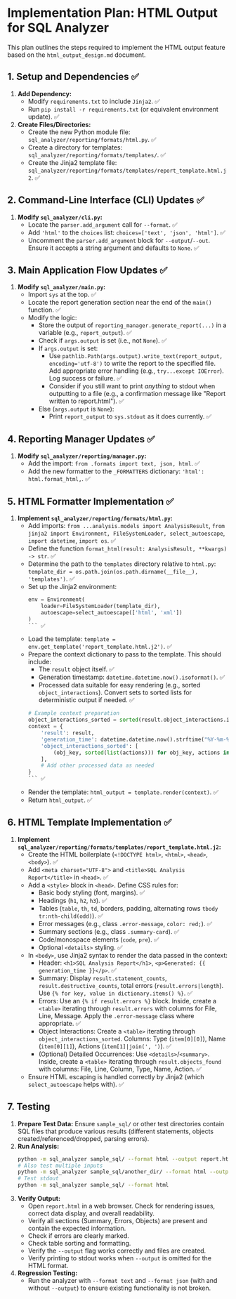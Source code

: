 # Implementation Plan: HTML Output for SQL Analyzer

This plan outlines the steps required to implement the HTML output feature based on the `html_output_design.md` document.

## 1. Setup and Dependencies ✅

1.  **Add Dependency:**
    *   Modify `requirements.txt` to include `Jinja2`. ✅
    *   Run `pip install -r requirements.txt` (or equivalent environment update). ✅
2.  **Create Files/Directories:**
    *   Create the new Python module file: `sql_analyzer/reporting/formats/html.py`. ✅
    *   Create a directory for templates: `sql_analyzer/reporting/formats/templates/`. ✅
    *   Create the Jinja2 template file: `sql_analyzer/reporting/formats/templates/report_template.html.j2`. ✅

## 2. Command-Line Interface (CLI) Updates ✅

1.  **Modify `sql_analyzer/cli.py`:**
    *   Locate the `parser.add_argument` call for `--format`. ✅
    *   Add `'html'` to the `choices` list: `choices=['text', 'json', 'html']`. ✅
    *   Uncomment the `parser.add_argument` block for `--output`/`--out`. Ensure it accepts a string argument and defaults to `None`. ✅

## 3. Main Application Flow Updates ✅

1.  **Modify `sql_analyzer/main.py`:**
    *   Import `sys` at the top. ✅
    *   Locate the report generation section near the end of the `main()` function. ✅
    *   Modify the logic:
        *   Store the output of `reporting_manager.generate_report(...)` in a variable (e.g., `report_output`). ✅
        *   Check if `args.output` is set (i.e., not `None`). ✅
        *   If `args.output` is set:
            *   Use `pathlib.Path(args.output).write_text(report_output, encoding='utf-8')` to write the report to the specified file. Add appropriate error handling (e.g., `try...except IOError`). Log success or failure. ✅
            *   Consider if you still want to print *anything* to stdout when outputting to a file (e.g., a confirmation message like "Report written to report.html"). ✅
        *   Else (`args.output` is `None`):
            *   Print `report_output` to `sys.stdout` as it does currently. ✅

## 4. Reporting Manager Updates ✅

1.  **Modify `sql_analyzer/reporting/manager.py`:**
    *   Add the import: `from .formats import text, json, html`. ✅
    *   Add the new formatter to the `_FORMATTERS` dictionary: `'html': html.format_html,`. ✅

## 5. HTML Formatter Implementation ✅

1.  **Implement `sql_analyzer/reporting/formats/html.py`:**
    *   Add imports: `from ...analysis.models import AnalysisResult`, `from jinja2 import Environment, FileSystemLoader, select_autoescape`, `import datetime`, `import os`. ✅
    *   Define the function `format_html(result: AnalysisResult, **kwargs) -> str`. ✅
    *   Determine the path to the `templates` directory relative to `html.py`: `template_dir = os.path.join(os.path.dirname(__file__), 'templates')`. ✅
    *   Set up the Jinja2 environment:
        ```python
        env = Environment(
            loader=FileSystemLoader(template_dir),
            autoescape=select_autoescape(['html', 'xml'])
        )
        ``` ✅
    *   Load the template: `template = env.get_template('report_template.html.j2')`. ✅
    *   Prepare the context dictionary to pass to the template. This should include:
        *   The `result` object itself. ✅
        *   Generation timestamp: `datetime.datetime.now().isoformat()`. ✅
        *   Processed data suitable for easy rendering (e.g., sorted `object_interactions`). Convert sets to sorted lists for deterministic output if needed. ✅
        ```python
        # Example context preparation
        object_interactions_sorted = sorted(result.object_interactions.items())
        context = {
            'result': result,
            'generation_time': datetime.datetime.now().strftime("%Y-%m-%d %H:%M:%S UTC"),
            'object_interactions_sorted': [
                (obj_key, sorted(list(actions))) for obj_key, actions in object_interactions_sorted
            ],
            # Add other processed data as needed
        }
        ``` ✅
    *   Render the template: `html_output = template.render(context)`. ✅
    *   Return `html_output`. ✅

## 6. HTML Template Implementation ✅

1.  **Implement `sql_analyzer/reporting/formats/templates/report_template.html.j2`:**
    *   Create the HTML boilerplate (`<!DOCTYPE html>`, `<html>`, `<head>`, `<body>`). ✅
    *   Add `<meta charset="UTF-8">` and `<title>SQL Analysis Report</title>` in `<head>`. ✅
    *   Add a `<style>` block in `<head>`. Define CSS rules for:
        *   Basic body styling (font, margins). ✅
        *   Headings (`h1`, `h2`, `h3`). ✅
        *   Tables (`table`, `th`, `td`, borders, padding, alternating rows `tbody tr:nth-child(odd)`). ✅
        *   Error messages (e.g., class `.error-message`, `color: red;`). ✅
        *   Summary sections (e.g., class `.summary-card`). ✅
        *   Code/monospace elements (`code`, `pre`). ✅
        *   Optional `<details>` styling. ✅
    *   In `<body>`, use Jinja2 syntax to render the data passed in the context:
        *   Header: `<h1>SQL Analysis Report</h1>`, `<p>Generated: {{ generation_time }}</p>`. ✅
        *   Summary: Display `result.statement_counts`, `result.destructive_counts`, total errors (`result.errors|length`). Use `{% for key, value in dictionary.items() %}`. ✅
        *   Errors: Use an `{% if result.errors %}` block. Inside, create a `<table>` iterating through `result.errors` with columns for File, Line, Message. Apply the `.error-message` class where appropriate. ✅
        *   Object Interactions: Create a `<table>` iterating through `object_interactions_sorted`. Columns: Type (`item[0][0]`), Name (`item[0][1]`), Actions (`item[1]|join(', ')`). ✅
        *   (Optional) Detailed Occurrences: Use `<details>`/`<summary>`. Inside, create a `<table>` iterating through `result.objects_found` with columns: File, Line, Column, Type, Name, Action. ✅
    *   Ensure HTML escaping is handled correctly by Jinja2 (which `select_autoescape` helps with). ✅

## 7. Testing

1.  **Prepare Test Data:** Ensure `sample_sql/` or other test directories contain SQL files that produce various results (different statements, objects created/referenced/dropped, parsing errors).
2.  **Run Analysis:**
    ```bash
    python -m sql_analyzer sample_sql/ --format html --output report.html
    # Also test multiple inputs
    python -m sql_analyzer sample_sql/another_dir/ --format html --output report2.html
    # Test stdout
    python -m sql_analyzer sample_sql/ --format html
    ```
3.  **Verify Output:**
    *   Open `report.html` in a web browser. Check for rendering issues, correct data display, and overall readability.
    *   Verify all sections (Summary, Errors, Objects) are present and contain the expected information.
    *   Check if errors are clearly marked.
    *   Check table sorting and formatting.
    *   Verify the `--output` flag works correctly and files are created.
    *   Verify printing to stdout works when `--output` is omitted for the HTML format.
4.  **Regression Testing:**
    *   Run the analyzer with `--format text` and `--format json` (with and without `--output`) to ensure existing functionality is not broken. 
